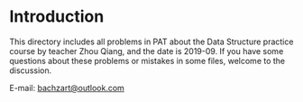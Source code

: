 # Introduction
This directory includes all problems in PAT about the Data Structure practice course by teacher Zhou Qiang, and the date is 2019-09.
If you have some questions about these problems or mistakes in some files, welcome to the discussion.

E-mail: bachzart@outlook.com
